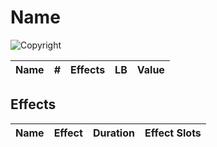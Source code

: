 # Name

![Copyright]()





| Name | # | Effects | LB | Value |
| :--: | :-: | :-----: | :-: | :---: |

## Effects

| Name | Effect | Duration | Effect Slots |
| :--- | :----: | :------: | :----------: |

